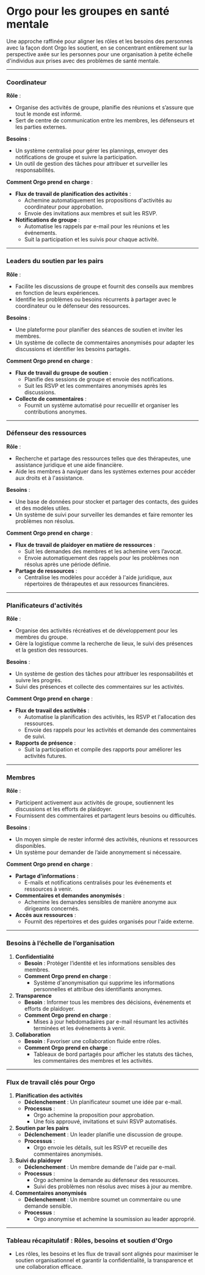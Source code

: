 # Orgo pour les groupes en santé mentale

Une approche raffinée pour aligner les rôles et les besoins des personnes avec la façon dont Orgo les soutient, en se concentrant entièrement sur la perspective axée sur les personnes pour une organisation à petite échelle d'individus aux prises avec des problèmes de santé mentale.

---

### **Coordinateur**

**Rôle** :

- Organise des activités de groupe, planifie des réunions et s’assure que tout le monde est informé.
- Sert de centre de communication entre les membres, les défenseurs et les parties externes.

**Besoins** :

- Un système centralisé pour gérer les plannings, envoyer des notifications de groupe et suivre la participation.
- Un outil de gestion des tâches pour attribuer et surveiller les responsabilités.

**Comment Orgo prend en charge** :

- **Flux de travail de planification des activités** :
    - Achemine automatiquement les propositions d'activités au coordinateur pour approbation.
    - Envoie des invitations aux membres et suit les RSVP.
- **Notifications de groupe** :
    - Automatise les rappels par e-mail pour les réunions et les événements.
    - Suit la participation et les suivis pour chaque activité.

---

### **Leaders du soutien par les pairs**

**Rôle** :

- Facilite les discussions de groupe et fournit des conseils aux membres en fonction de leurs expériences.
- Identifie les problèmes ou besoins récurrents à partager avec le coordinateur ou le défenseur des ressources.

**Besoins** :

- Une plateforme pour planifier des séances de soutien et inviter les membres.
- Un système de collecte de commentaires anonymisés pour adapter les discussions et identifier les besoins partagés.

**Comment Orgo prend en charge** :

- **Flux de travail du groupe de soutien** :
    - Planifie des sessions de groupe et envoie des notifications.
    - Suit les RSVP et les commentaires anonymisés après les discussions.
- **Collecte de commentaires** :
    - Fournit un système automatisé pour recueillir et organiser les contributions anonymes.

---

### **Défenseur des ressources**

**Rôle** :

- Recherche et partage des ressources telles que des thérapeutes, une assistance juridique et une aide financière.
- Aide les membres à naviguer dans les systèmes externes pour accéder aux droits et à l'assistance.

**Besoins** :

- Une base de données pour stocker et partager des contacts, des guides et des modèles utiles.
- Un système de suivi pour surveiller les demandes et faire remonter les problèmes non résolus.

**Comment Orgo prend en charge** :

- **Flux de travail de plaidoyer en matière de ressources** :
    - Suit les demandes des membres et les achemine vers l’avocat.
    - Envoie automatiquement des rappels pour les problèmes non résolus après une période définie.
- **Partage de ressources** :
    - Centralise les modèles pour accéder à l'aide juridique, aux répertoires de thérapeutes et aux ressources financières.

---

### **Planificateurs d'activités**

**Rôle** :

- Organise des activités récréatives et de développement pour les membres du groupe.
- Gère la logistique comme la recherche de lieux, le suivi des présences et la gestion des ressources.

**Besoins** :

- Un système de gestion des tâches pour attribuer les responsabilités et suivre les progrès.
- Suivi des présences et collecte des commentaires sur les activités.

**Comment Orgo prend en charge** :

- **Flux de travail des activités** :
    - Automatise la planification des activités, les RSVP et l'allocation des ressources.
    - Envoie des rappels pour les activités et demande des commentaires de suivi.
- **Rapports de présence** :
    - Suit la participation et compile des rapports pour améliorer les activités futures.

---

### **Membres**

**Rôle** :

- Participent activement aux activités de groupe, soutiennent les discussions et les efforts de plaidoyer.
- Fournissent des commentaires et partagent leurs besoins ou difficultés.

**Besoins** :

- Un moyen simple de rester informé des activités, réunions et ressources disponibles.
- Un système pour demander de l’aide anonymement si nécessaire.

**Comment Orgo prend en charge** :

- **Partage d’informations** :
    - E-mails et notifications centralisés pour les événements et ressources à venir.
- **Commentaires et demandes anonymisés** :
    - Achemine les demandes sensibles de manière anonyme aux dirigeants concernés.
- **Accès aux ressources** :
    - Fournit des répertoires et des guides organisés pour l'aide externe.

---

### **Besoins à l’échelle de l’organisation**

1. **Confidentialité**
    - **Besoin** : Protéger l’identité et les informations sensibles des membres.
    - **Comment Orgo prend en charge** :
        - Système d'anonymisation qui supprime les informations personnelles et attribue des identifiants anonymes.
2. **Transparence**
    - **Besoin** : Informer tous les membres des décisions, événements et efforts de plaidoyer.
    - **Comment Orgo prend en charge** :
        - Mises à jour hebdomadaires par e-mail résumant les activités terminées et les événements à venir.
3. **Collaboration**
    - **Besoin** : Favoriser une collaboration fluide entre rôles.
    - **Comment Orgo prend en charge** :
        - Tableaux de bord partagés pour afficher les statuts des tâches, les commentaires des membres et les activités.

---

### **Flux de travail clés pour Orgo**

1. **Planification des activités**
    - **Déclenchement** : Un planificateur soumet une idée par e-mail.
    - **Processus** :
        - Orgo achemine la proposition pour approbation.
        - Une fois approuvé, invitations et suivi RSVP automatisés.
2. **Soutien par les pairs**
    - **Déclenchement** : Un leader planifie une discussion de groupe.
    - **Processus** :
        - Orgo envoie les détails, suit les RSVP et recueille des commentaires anonymisés.
3. **Suivi du plaidoyer**
    - **Déclenchement** : Un membre demande de l'aide par e-mail.
    - **Processus** :
        - Orgo achemine la demande au défenseur des ressources.
        - Suivi des problèmes non résolus avec mises à jour au membre.
4. **Commentaires anonymisés**
    - **Déclenchement** : Un membre soumet un commentaire ou une demande sensible.
    - **Processus** :
        - Orgo anonymise et achemine la soumission au leader approprié.

---

### **Tableau récapitulatif : Rôles, besoins et soutien d'Orgo**

- Les rôles, les besoins et les flux de travail sont alignés pour maximiser le soutien organisationnel et garantir la confidentialité, la transparence et une collaboration efficace.